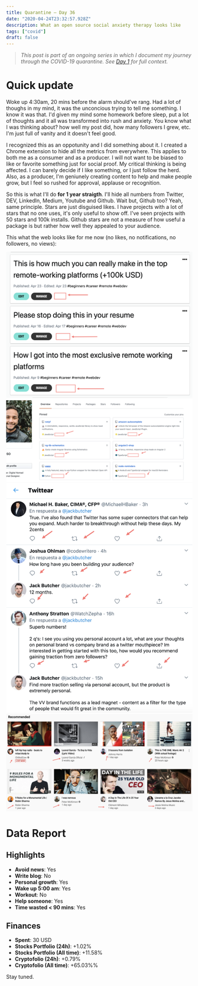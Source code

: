 ```yaml
---
title: Quarantine — Day 36
date: "2020-04-24T23:32:57.928Z"
description: What an open source social anxiety therapy looks like
tags: ["covid"]
draft: false
---
```


> *This post is part of an ongoing series in which I document my journey through the COVID-19 quarantine. See [Day 1](/quarantine/quarantine-day-1) for full context.*

<div class="divider"></div>

# Quick update

Woke up 4:30am, 20 mins before the alarm should've rang. Had a lot of thoughs in my mind, it was the unconcious trying to tell me something. I know it was that. I'd given my mind some homework before sleep, put a lot of thoughts and it all was transformed into rush and anxiety. You know what I was thinking about? how well my post did, how many followers I grew, etc. I'm just full of vanity and it doesn't feel good.

I recognized this as an oppotunity and I did something about it. I created a Chrome extension to hide all the metrics from everywhere. This applies to both me as a consumer and as a producer. I will not want to be biased to like or favorite something just for social proof. My critical thinking is being affected. I can barely decide if I like something, or I just follow the herd. Also, as a producer, I'm geniunely creating content to help and make people grow, but I feel so rushed for approval, applause or recognition.

So this is what I'll do **for 1 year straigth**. I'll hide all numbers from Twitter, DEV,  LinkedIn, Medium, Youtube and Github. Wait but, Github too? Yeah, same principle. Stars are just disguised likes. I have projects with a lot of stars that no one uses, it's only useful to show off. I've seen projects with 50 stars and 100k installs. Github stars are not a measure of how useful a package is but rather how well they appealed to your audience.

This what the web looks like for me now (no likes, no notifications, no followers, no views):

![devto](devto.png)
![github](github.png)
![twitter](twitter.png)
![youtube](youtube.png)

<div class="divider"></div>

# Data Report

## Highlights

* **Avoid news**: Yes
* **Write blog**: No
* **Personal growth**: Yes
* **Wake up 5:00 am**: Yes
* **Workout**: No
* **Help someone**: Yes
* **Time wasted < 90 mins**: Yes

## Finances

* **Spent**: 30 USD
* **Stocks Portfolio (24h)**: +1.02%
* **Stocks Portfolio (All time)**: +11.58%
* **Cryptofolio (24h)**: +0.79%
* **Cryptofolio (All time)**: +65.03%%

<div class="divider"></div>

Stay tuned.
